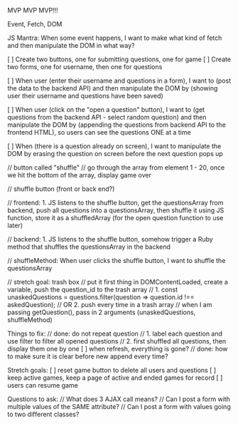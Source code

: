 MVP MVP MVP!!!

Event, Fetch, DOM

JS Mantra: When some event happens, I want to make what kind of fetch and then manipulate the DOM in what way?

[ ] Create two buttons, one for submitting questions, one for game
[ ] Create two forms, one for username, then one for questions
 
[ ] When user (enter their username and questions in a form), I want to (post the data to the backend API) and then manipulate the DOM by (showing user their username and questions have been saved)

[ ] When user (click on the "open a question" button), I want to (get questions from the backend API - select random question) and then manipulate the DOM by (appending the questions from backend API to the frontend HTML), so users can see the questions ONE at a time

[ ] When (there is a question already on screen), I want to manipulate the DOM by erasing the question on screen before the next question pops up

// button called "shuffle"
// go through the array from element 1 - 20, once we hit the bottom of the array, display game over

// shuffle button (front or back end?)

// frontend: 1. JS listens to the shuffle button, get the questionsArray from backend, push all questions into a questionsArray, then shuffle it using JS function, store it as a shuffledArray (for the open question function to use later)

// backend: 1. JS listens to the shuffle button, somehow trigger a Ruby method that shuffles the questionsArray in the backend

// shuffleMethod: When user clicks the shuffle button, I want to shuffle the questionsArray 

// stretch goal: trash box
// put it first thing in DOMContentLoaded, create a variable, push the question_id to the trash array
// 1. const unaskedQuestions = questions.filter(question => question.id !== askedQuestion);
// OR 2. push every time in a trash array
// when I am passing getQuestion(), pass in 2 arguments (unaskedQuestions, shuffleMethod)


Things to fix:
// done: do not repeat question
// 1. label each question and use filter to filter all opened questions
// 2. first shuffled all questions, then display them one by one
[ ] when refresh, everything is gone?
// done: how to make sure it is clear before new append every time?



Stretch goals:
[ ] reset game button to delete all users and questions
[ ] keep active games, keep a page of active and ended games for record
[ ] users can resume game

Questions to ask:
// What does 3 AJAX call means?
// Can I post a form with multiple values of the SAME attribute?
// Can I post a form with values going to two different classes?